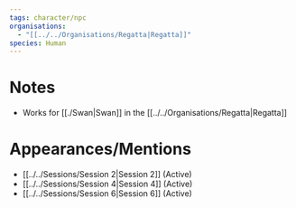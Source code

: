 ```yaml
---
tags: character/npc
organisations:
  - "[[../../Organisations/Regatta|Regatta]]"
species: Human
---
```


# Notes
- Works for [[./Swan|Swan]] in the [[../../Organisations/Regatta|Regatta]]
# Appearances/Mentions

- [[../../Sessions/Session 2|Session 2]] (Active)
- [[../../Sessions/Session 4|Session 4]] (Active)
- [[../../Sessions/Session 6|Session 6]] (Active)

